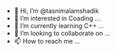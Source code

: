 - 👋 Hi, I’m @tasnimalamshadik
- 👀 I’m interested in Coading ...
- 🌱 I’m currently learning C++ ...
- 💞️ I’m looking to collaborate on ...
- 📫 How to reach me ...

<!---
tasnimalamshadik/tasnimalamshadik is a ✨ special ✨ repository because its `README.md` (this file) appears on your GitHub profile.
You can click the Preview link to take a look at your changes.
--->

